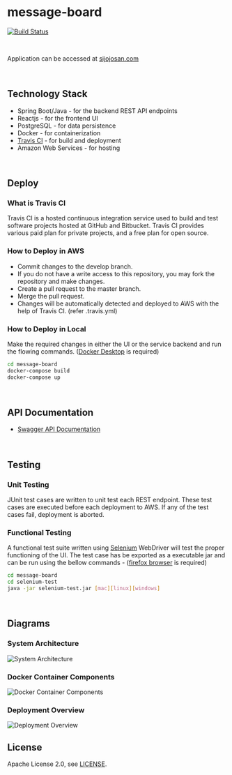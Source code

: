# message-board

[![Build Status](https://travis-ci.org/sijojosan21/message-board.svg?branch=master)](https://travis-ci.org/sijojosan21/message-board)

<br/>

Application can be accessed at [sijojosan.com]

<br/>

## Technology Stack
  - Spring Boot/Java - for the backend REST API endpoints
  - Reactjs - for the frontend UI
  - PostgreSQL - for data persistence
  - Docker - for containerization
  - [Travis CI] - for build and deployment
  - Amazon Web Services - for hosting
<br/>

## Deploy

### What is Travis CI
Travis CI is a hosted continuous integration service used to build and test software projects hosted at GitHub and Bitbucket. Travis CI provides various paid plan for private projects, and a free plan for open source.

### How to Deploy in AWS
  - Commit changes to the develop branch.
  - If you do not have a write access to this repository, you may fork the repository and make changes.
  - Create a pull request to the master branch.
  - Merge the pull request.
  - Changes will be automatically detected and deployed to AWS with the help of Travis CI. (refer .travis.yml)

### How to Deploy in Local
Make the required changes in either the UI or the service backend and run the flowing commands. ([Docker Desktop] is required)
```sh
cd message-board
docker-compose build
docker-compose up
```
<br/>

## API Documentation
  - [Swagger API Documentation]
<br/>

## Testing

### Unit Testing
JUnit test cases are written to unit test each REST endpoint. These test cases are executed before each deployment to AWS. If any of the test cases fail, deployment is aborted.

### Functional Testing
A functional test suite written using [Selenium] WebDriver will test the proper functioning of the UI. The test case has be exported as a executable jar and can be run using the bellow commands - ([firefox browser] is required)
```sh
cd message-board
cd selenium-test
java -jar selenium-test.jar [mac][linux][windows]
```
<br/>

## Diagrams

### System Architecture 
![System Architecture](/misc/arch.jpg)


### Docker Container Components
![Docker Container Components](/misc/cont.jpg)


### Deployment Overview
![Deployment Overview](/misc/dplymnt.jpg)
<br/>

## License
Apache License 2.0, see [LICENSE].



[sijojosan.com]: <http://sijojosan.com>
[Travis CI]: <https://travis-ci.org>
[Docker Desktop]: <https://www.docker.com/products/docker-desktop>
[Swagger API Documentation]: <http://sijojosan.com/message-board/api/swagger-ui.html>
[Selenium]: <https://www.selenium.dev>
[LICENSE]: </LICENSE>
[firefox browser]: <https://www.mozilla.org/en-US/firefox/new/>
